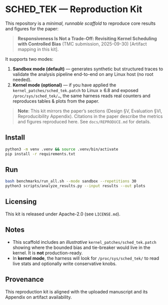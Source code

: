 # SCHED_TEK — Reproduction Kit

This repository is a *minimal, runnable scaffold* to reproduce core results and figures for the paper:

> **Responsiveness Is Not a Trade-Off: Revisiting Kernel Scheduling with Controlled Bias** (TMC submission, 2025-09-30)  [Artifact mapping in this kit].

It supports two modes:

1. **Sandbox mode (default)** — generates synthetic but structured traces to validate the analysis pipeline end-to-end on any Linux host (no root needed).
2. **Kernel mode (optional)** — if you have applied the `kernel_patches/sched_tek.patch` to Linux ≥ 6.8 and exposed `/proc/sys/sched_tek/…`, the same harness reads real counters and reproduces tables & plots from the paper.

> **Note**: This kit mirrors the paper’s sections (Design §V, Evaluation §VI, Reproducibility Appendix). Citations in the paper describe the metrics and figures reproduced here. See `docs/REPRODUCE.md` for details. 


## Install

```bash
python3 -m venv .venv && source .venv/bin/activate
pip install -r requirements.txt
```

## Run

```bash
bash benchmarks/run_all.sh --mode sandbox --repetitions 30
python3 scripts/analyze_results.py --input results --out plots
```

## Licensing

This kit is released under Apache-2.0 (see `LICENSE.md`).

## Notes

- This scaffold includes an *illustrative* `kernel_patches/sched_tek.patch` showing where the bounded bias and tie-breaker would live in the kernel. It is **not** production-ready.
- In **kernel mode**, the harness will look for `/proc/sys/sched_tek/` to read live stats and optionally write conservative knobs.

## Provenance

This reproduction kit is aligned with the uploaded manuscript and its Appendix on artifact availability.

